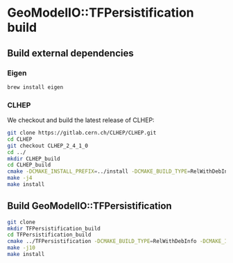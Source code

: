 # GeoModelIO::TFPersistification build

## Build external dependencies

### Eigen

```bash
brew install eigen
```

### CLHEP

We checkout and build the latest release of CLHEP:

```bash
git clone https://gitlab.cern.ch/CLHEP/CLHEP.git
cd CLHEP
git checkout CLHEP_2_4_1_0
cd ../
mkdir CLHEP_build
cd CLHEP_build
cmake -DCMAKE_INSTALL_PREFIX=../install -DCMAKE_BUILD_TYPE=RelWithDebInfo ../CLHEP/
make -j4
make install
```

## Build GeoModelIO::TFPersistification

```bash
git clone
mkdir TFPersistification_build
cd TFPersistification_build
cmake ../TFPersistification -DCMAKE_BUILD_TYPE=RelWithDebInfo -DCMAKE_INSTALL_PREFIX=../install
make -j10
make install
```
